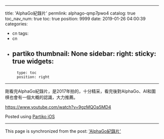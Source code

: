 
---
title: 'AlphaGo紀錄片'
permlink: alphago-qmp7pwo4
catalog: true
toc_nav_num: true
toc: true
position: 9999
date: 2019-01-26 04:00:39
categories:
- cn
tags:
- cn
- partiko
thumbnail: None
sidebar:
    right:
        sticky: true
widgets:
    -
        type: toc
        position: right
---


剛看完AlphaGo紀錄片，是2017年拍的，十分精采，看完後對AlphaGo、AI和圍棋也會有一個大概的認識，大力推薦。

https://www.youtube.com/watch?v=9gzMQOa5MD4

Posted using [Partiko iOS](https://steemit.com/@partiko-ios)

- - -

This page is synchronized from the post: ['AlphaGo紀錄片'](https://steemit.com/@htliao/alphago-qmp7pwo4)
